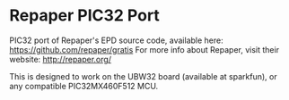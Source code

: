 # Repaper PIC32 Port

PIC32 port of Repaper's EPD source code, available here: https://github.com/repaper/gratis
For more info about Repaper, visit their website: http://repaper.org/

This is designed to work on the UBW32 board (available at sparkfun), or any compatible PIC32MX460F512 MCU.